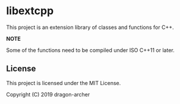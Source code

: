 # libextcpp

This project is an extension library of
classes and functions for C++.

**NOTE**

Some of the functions need to be compiled
under ISO C++11 or later.

## License

This project is licensed under the MIT License.

Copyright (C) 2019 dragon-archer